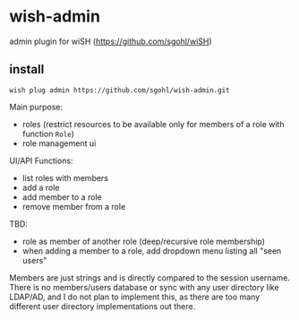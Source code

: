 # wish-admin

admin plugin for wiSH (https://github.com/sgohl/wiSH)

## install

```
wish plug admin https://github.com/sgohl/wish-admin.git
```

Main purpose:

- roles (restrict resources to be available only for members of a role with function `Role`)
- role management ui

UI/API Functions:

- list roles with members
- add a role
- add member to a role
- remove member from a role

TBD:

- role as member of another role (deep/recursive role membership)
- when adding a member to a role, add dropdown menu listing all "seen users" 

Members are just strings and is directly compared to the session username.
There is no members/users database or sync with any user directory like LDAP/AD, and I do not plan to implement this, as there are too many different user directory implementations out there.
